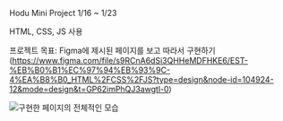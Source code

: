 Hodu Mini Project
1/16 ~ 1/23

HTML, CSS, JS 사용

프로젝트 목표: Figma에 제시된 페이지를 보고 따라서 구현하기
(https://www.figma.com/file/s9RCnA6dSi3QHHeMDFHKE6/EST-%EB%B0%B1%EC%97%94%EB%93%9C-4%EA%B8%B0_HTML%2FCSS%2FJS?type=design&node-id=104924-12&mode=design&t=GP62imPhQJ3awgtl-0)

![   구현한 페이지의 전체적인 모습](https://prod-files-secure.s3.us-west-2.amazonaws.com/e8f11927-b70c-4524-9227-a3efac08e7aa/a1109230-2023-4952-9fc1-b79fc7158fab/Untitled.png)

 
